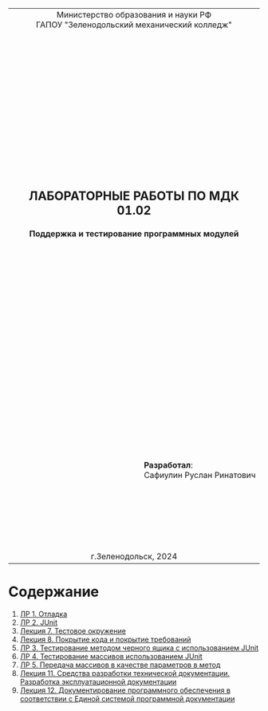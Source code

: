 <table style="width: 100%;">
  <tr>
    <td style="text-align: center; border: none;"> 
        Министерство образования и науки РФ <br/>
        ГАПОУ "Зеленодольский механический колледж"
    </td>
  </tr>
  <tr>
    <td style="text-align: center; border: none; height: 45em;">
        <h2>
            ЛАБОРАТОРНЫЕ РАБОТЫ ПО МДК 01.02
        </h2>
<h4>
            Поддержка и тестирование программных модулей
        </h4>
    </td>
  </tr>
  <tr>
    <td style="text-align: right; border: none; height: 20em;">
        <div style="float: right;" align="left">
            <b>Разработал</b>: <br/>
            Сафиулин Руслан Ринатович
        </div>
    </td>
  </tr>
  <tr>
    <td style="text-align: center; border: none; height: 1em;">
        г.Зеленодольск, 2024
    </td>
  </tr>
</table>

<div style="page-break-after: always;"></div>

# Содержание



1. [ЛР 1. Отладка](LR1/LR_1.MD)
2. [ЛР 2. JUnit](LR2/LR_2.MD)
3. [Лекция 7. Тестовое окружение](LECTURE7.MD)
4. [Лекция 8. Покрытие кода и покрытие требований](LECTURE8.MD)
5. [ЛР 3. Тестирование методом черного ящика с использованием JUnit](LR3/LR_3.MD)
6. [ЛР 4. Тестирование массивов использованием JUnit](LR4/LR_4.MD)
7. [ЛР 5. Передача массивов в качестве параметров в метод](LR5/LR_5.MD)
8. [Лекция 11. Средства разработки технической документации. Разработка эксплуатационной документации](LECTURE11.MD)
9. [Лекция 12. Документирование программного обеспечения в соответствии с Единой системой программной документации](LECTURE12.MD)


